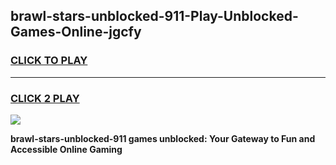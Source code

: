 
## brawl-stars-unblocked-911-Play-Unblocked-Games-Online-jgcfy
<h3>
<a href="https://premium76.site?title=brawl-stars-unblocked-911&ref=25A">CLICK TO PLAY</a></h3>
<hr>

<h3>
<a href="https://premium76.site?title=brawl-stars-unblocked-911&ref=25A">CLICK 2 PLAY</a>
  
</h3>

<a href="https://premium76.site?title=brawl-stars-unblocked-911&ref=25A"><img src="https://clearcache.store/games.png"></a>


**brawl-stars-unblocked-911 games unblocked: Your Gateway to Fun and Accessible Online Gaming**
